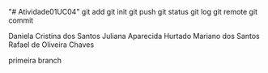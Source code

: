 "# Atividade01UC04" 
git add
git init
git push
git status
git log
git remote
git commit

Daniela Cristina dos Santos
Juliana Aparecida Hurtado Mariano dos Santos
Rafael de Oliveira Chaves

primeira branch
